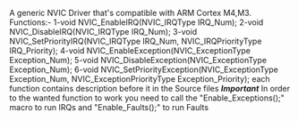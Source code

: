 A generic NVIC Driver that's compatible with ARM Cortex M4,M3.
Functions:-
1-void NVIC_EnableIRQ(NVIC_IRQType IRQ_Num);
2-void NVIC_DisableIRQ(NVIC_IRQType IRQ_Num);
3-void NVIC_SetPriorityIRQ(NVIC_IRQType IRQ_Num, NVIC_IRQPriorityType IRQ_Priority);
4-void NVIC_EnableException(NVIC_ExceptionType Exception_Num);
5-void NVIC_DisableException(NVIC_ExceptionType Exception_Num);
6-void NVIC_SetPriorityException(NVIC_ExceptionType Exception_Num, NVIC_ExceptionPriorityType Exception_Priority);
each function contains description before it in the Source files
***Important***
In order to the wanted function to work you need to call the "Enable_Exceptions();" macro to run IRQs
and "Enable_Faults();" to run Faults
